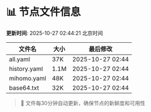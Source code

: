 # 📊 节点文件信息

**更新时间**: 2025-10-27 02:44:21 北京时间

| 文件名 | 大小 | 最后修改 |
|--------|------|----------|
| all.yaml | 37K | 2025-10-27 02:44 |
| history.yaml | 1.1M | 2025-10-27 02:44 |
| mihomo.yaml | 48K | 2025-10-27 02:44 |
| base64.txt | 32K | 2025-10-27 02:44 |

> 🔄 文件每30分钟自动更新，确保节点的新鲜度和可用性
